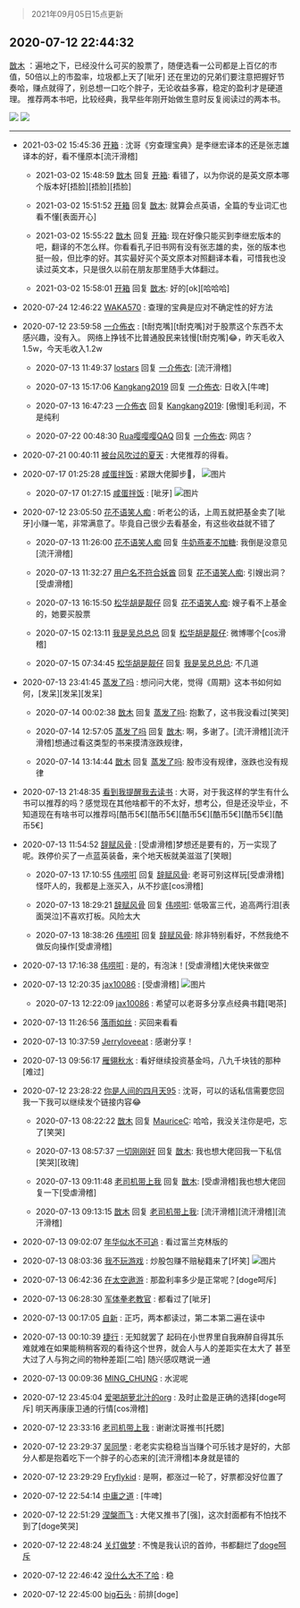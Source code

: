 > 2021年09月05日15点更新
<link rel="stylesheet" href="https://cdn.jsdelivr.net/gh/taotie6/sampleJSON@main/css/photo_show.css">


 ## 2020-07-12 22:44:32 

 [㪚木](https://www.coolapk.com/feed/20155424?shareKey=YjlhZjM3MTA4ZjM2NjEzMTc1Njk~) ：遍地之下，已经没什么可买的股票了，随便选看一公司都是上百亿的市值，50倍以上的市盈率，垃圾都上天了[呲牙]
还在里边的兄弟们要注意把握好节奏哈，赚点就得了，别总想一口吃个胖子，无论收益多寡，稳定的盈利才是硬道理。
推荐两本书吧，比较经典，我早些年刚开始做生意时反复阅读过的两本书。 

<div class="album">
<img class="img-item" src="https://image.coolapk.com/feed/2020/0712/22/1081091_aa86492c_5068_1675@797x1415.jpeg" />
<img class="img-item" src="https://image.coolapk.com/feed/2020/0712/22/1081091_27f25650_5068_1677@1016x1807.jpeg" />
</div>

 ------- 

- 2021-03-02 15:45:36 [开箱](uid=1593034) : 沈哥《穷查理宝典》是李继宏译本的还是张志雄译本的好，看不懂原本[流汗滑稽] 

    - 2021-03-02 15:48:59 [㪚木](uid=1081091) 回复 [开箱](uid=1593034): 看错了，以为你说的是英文原本哪个版本好[捂脸][捂脸][捂脸] 

    - 2021-03-02 15:51:52 [开箱](uid=1593034) 回复 [㪚木](uid=1081091): 就算会点英语，全篇的专业词汇也看不懂[表面开心] 

    - 2021-03-02 15:55:22 [㪚木](uid=1081091) 回复 [开箱](uid=1593034): 现在好像只能买到李继宏版本的吧，翻译的不怎么样。你看看孔子旧书网有没有张志雄的卖，张的版本也挺一般，但比李的好。其实最好买个英文原本对照翻译本看，可惜我也没读过英文本，只是很久以前在朋友那里随手大体翻过。 

    - 2021-03-02 15:58:01 [开箱](uid=1593034) 回复 [㪚木](uid=1081091): 好的[ok][哈哈哈] 

- 2020-07-24 12:46:22 [WAKA570](uid=2140456) : 查理的宝典是应对不确定性的好方法 

- 2020-07-12 23:59:58 [一介佈衣](uid=796568) : [t耐克嘴][t耐克嘴]对于股票这个东西不太感兴趣，没有入。
   网络上挣钱不比普通股民来钱慢[t耐克嘴]😂，昨天毛收入1.5w，今天毛收入1.2w 

    - 2020-07-13 11:49:37 [lostars](uid=2165786) 回复 [一介佈衣](uid=796568): [流汗滑稽] 

    - 2020-07-13 15:17:06 [Kangkang2019](uid=2876768) 回复 [一介佈衣](uid=796568): 日收入[牛啤] 

    - 2020-07-13 16:47:23 [一介佈衣](uid=796568) 回复 [Kangkang2019](uid=2876768): [傲慢]毛利润，不是纯利 

    - 2020-07-22 00:48:30 [Rua嘤嘤嘤QAQ](uid=1172848) 回复 [一介佈衣](uid=796568): 网店？ 

- 2020-07-21 00:40:11 [被台风吹过的夏天](uid=919758) : 大佬推荐的得看。 

- 2020-07-17 01:25:28 [咸蛋拌饭](uid=2298845) : 紧跟大佬脚步👣， ![图片](https://image.coolapk.com/feed/2020/0717/01/2298845_0327_7295@826x1102.jpg)

    - 2020-07-17 01:27:15 [咸蛋拌饭](uid=2298845) : [呲牙] ![图片](https://image.coolapk.com/feed/2020/0717/01/2298845_0434_6923@826x1102.jpg)

- 2020-07-12 23:05:50 [花不语笑人痴](uid=1137601) : 听老公的话，上周五就把基金卖了[呲牙]小赚一笔，非常满意了。毕竟自己很少去看基金，有这些收益就不错了 

    - 2020-07-13 11:26:00 [花不语笑人痴](uid=1137601) 回复 [牛奶燕麦不加糖](uid=633325): 我倒是没意见[流汗滑稽] 

    - 2020-07-13 11:32:27 [用户名不符合妖酋](uid=1105274) 回复 [花不语笑人痴](uid=1137601): 引嫂出洞？[受虐滑稽] 

    - 2020-07-13 16:15:50 [松华胡是靓仔](uid=692318) 回复 [花不语笑人痴](uid=1137601): 嫂子看不上基金的，她要买股票 

    - 2020-07-15 02:13:11 [我是吴总总总](uid=3153337) 回复 [松华胡是靓仔](uid=692318): 微博哪个[cos滑稽] 

    - 2020-07-15 07:34:45 [松华胡是靓仔](uid=692318) 回复 [我是吴总总总](uid=3153337): 不几道 

- 2020-07-13 23:41:45 [蒸发了吗](uid=1621333) : 想问问大佬，觉得《周期》这本书如何如何，[发呆][发呆][发呆] 

    - 2020-07-14 00:02:38 [㪚木](uid=1081091) 回复 [蒸发了吗](uid=1621333): 抱歉了，这书我没看过[笑哭] 

    - 2020-07-14 12:57:05 [蒸发了吗](uid=1621333) 回复 [㪚木](uid=1081091): 啊，多谢了。[流汗滑稽][流汗滑稽]想通过看这类型的书来摸清涨跌规律， 

    - 2020-07-14 13:14:44 [㪚木](uid=1081091) 回复 [蒸发了吗](uid=1621333): 股市没有规律，涨跌也没有规律 

- 2020-07-13 21:48:35 [看到我提醒我去读书](uid=2577914) : 大哥，对于我这样的学生有什么书可以推荐的吗？感觉现在其他啥都干的不太好，想考公，但是还没毕业，不知道现在有啥书可以推荐吗[酷币5€][酷币5€][酷币5€][酷币5€][酷币5€][酷币5€] 

- 2020-07-13 11:54:52 [辞赋风骨](uid=875865) : [受虐滑稽]梦想还是要有的，万一实现了呢。跌停价买了一点蓝英装备，来个地天板就美滋滋了[笑眼] 

    - 2020-07-13 17:10:55 [伟唠咑](uid=488448) 回复 [辞赋风骨](uid=875865): 老哥可别这样玩[受虐滑稽]怪吓人的，我都是上涨买入，从不抄底[cos滑稽] 

    - 2020-07-13 18:29:21 [辞赋风骨](uid=875865) 回复 [伟唠咑](uid=488448): 低吸富三代，追高两行泪[表面哭泣]不喜欢打板。风险太大 

    - 2020-07-13 18:38:26 [伟唠咑](uid=488448) 回复 [辞赋风骨](uid=875865): 除非特别看好，不然我绝不做反向操作[受虐滑稽] 

- 2020-07-13 17:16:38 [伟唠咑](uid=488448) : 是的，有泡沫！[受虐滑稽]大佬快来做空 

- 2020-07-13 12:20:35 [jax10086](uid=797822) : [受虐滑稽] ![图片](https://image.coolapk.com/feed/2020/0713/12/797822_bf3179f3_4033_582@1080x1920.jpeg)

    - 2020-07-13 12:22:09 [jax10086](uid=797822) : 希望可以老哥多分享点经典书籍[喝茶] 

- 2020-07-13 11:26:56 [落雨如丝](uid=171765) : 买回来看看 

- 2020-07-13 10:37:59 [Jerryloveeat](uid=3750411) : 感谢分享！ 

- 2020-07-13 09:56:17 [雁翎秋水](uid=1032419) : 看好继续投资基金吗，八九千块钱的那种[难过] 

- 2020-07-12 23:28:22 [你是人间的四月天95](uid=728833) : 沈哥，可以的话私信需要您回我一下我可以继续发个链接内容😂 

    - 2020-07-13 08:22:22 [㪚木](uid=1081091) 回复 [MauriceC](uid=2661286): 哈哈，我没关注你是吧，忘了[笑哭] 

    - 2020-07-13 08:57:37 [一切刚刚好](uid=701389) 回复 [㪚木](uid=1081091): 我也想大佬回我一下私信[笑哭][玫瑰] 

    - 2020-07-13 09:11:48 [老司机带上我](uid=1912353) 回复 [㪚木](uid=1081091): [受虐滑稽]我也想大佬回复一下[受虐滑稽] 

    - 2020-07-13 09:13:15 [㪚木](uid=1081091) 回复 [老司机带上我](uid=1912353): [流汗滑稽][流汗滑稽][流汗滑稽] 

- 2020-07-13 09:02:07 [年华似水不可追](uid=625421) : 看过富兰克林版的 

- 2020-07-13 08:03:36 [我不玩游戏](uid=3058829) : 炒股包赚不赔秘籍来了[坏笑] ![图片](https://image.coolapk.com/feed/2020/0713/08/3058829_b6328ff0_8615_8994@538x548.jpeg)

- 2020-07-13 06:42:36 [在太空遨游](uid=1105791) : 那盈利率多少是正常呢？[doge呵斥] 

- 2020-07-13 06:28:30 [军体拳老教官](uid=2044950) : 都看过了[呲牙] 

- 2020-07-13 00:17:05 [自新](uid=2031956) : 正巧，两本都读过，第二本第二遍在读中 

- 2020-07-13 00:10:39 [捷行](uid=1629443) : 无知就罢了  起码在小世界里自我麻醉自得其乐  
难就难在如果能稍稍客观的看待这个世界，就会人与人的差距实在太大了   甚至大过了人与狗之间的物种差距[二哈]
随兴感叹瞎说一通 

- 2020-07-13 00:09:36 [MING_CHUNG](uid=3732308) : 水泥呢 

- 2020-07-12 23:45:04 [爱喝胡萝北汁的org](uid=1377468) : 及时止盈是正确的选择[doge呵斥]
明天再康康卫通的行情[cos滑稽] 

- 2020-07-12 23:33:16 [老司机带上我](uid=1912353) : 谢谢沈哥推书[托腮] 

- 2020-07-12 23:29:37 [吴同學](uid=1320218) : 老老实实稳稳当当赚个可乐钱才是好的，大部分人都是抱着吃下一个胖子的心态来的[流汗滑稽]本身就是错的 

- 2020-07-12 23:29:29 [Fryflykid](uid=577188) : 是啊，都涨过一轮了，好票都没好位置了 

- 2020-07-12 22:54:14 [中庸之道](uid=2894334) : [牛啤] 

- 2020-07-12 22:51:29 [涅槃而飞](uid=1128897) : 大佬又推书了[强]，这次封面都有不怕找不到了[doge笑哭] 

- 2020-07-12 22:48:24 [关灯做梦](uid=2195941) : 不愧是我认识的首帅，书都翻烂了[doge呵斥](5毛一条) 

- 2020-07-12 22:46:42 [没什么大不了哈](uid=776115) : 稳 

- 2020-07-12 22:45:00 [big石头](uid=984404) : 前排[doge] 

